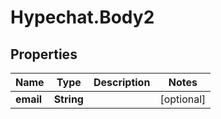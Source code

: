 # Hypechat.Body2

## Properties
Name | Type | Description | Notes
------------ | ------------- | ------------- | -------------
**email** | **String** |  | [optional] 


